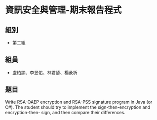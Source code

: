 # 資訊安全與管理-期末報告程式
## 組別
* 第二組
## 組員
* 盧柏諭、李昱佑、林君諺、楊彖祈
## 題目
Write RSA-OAEP encryption and RSA-PSS signature program in Java (or C#). The student should try to implement the sign-then-encryption and encryption-then- sign, and then compare their differences.
